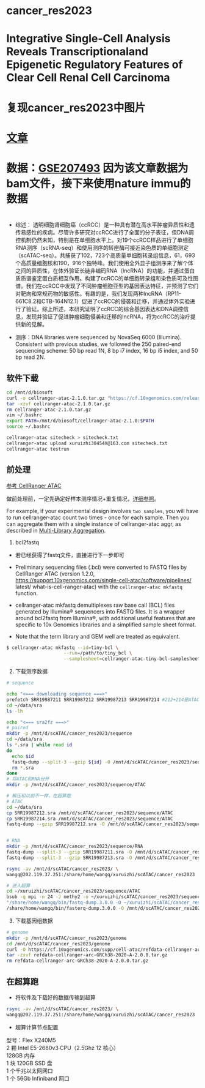 # cancer_res2023 
# Integrative Single-Cell Analysis Reveals Transcriptionaland Epigenetic Regulatory Features of Clear Cell Renal Cell Carcinoma

 
# 复现cancer_res2023中图片  
# [文章](https://pubmed.ncbi.nlm.nih.gov/36607615/)
# 数据：[GSE207493](https://www.ncbi.nlm.nih.gov/geo/query/acc.cgi?acc=GSE207493) 因为该文章数据为bam文件，接下来使用nature immu的数据

# 


* 综述： 透明细胞肾细胞癌（ccRCC）是一种具有潜在高水平肿瘤异质性和遗传易感性的疾病。尽管许多研究对ccRCC进行了全面的分子表征，但DNA调控机制仍然未知，特别是在单细胞水平上。对19个ccRCC样品进行了单细胞RNA测序（scRNA-seq）和使用测序的转座酶可接近染色质的单细胞测定（scATAC-seq）。共捕获了102，723个高质量单细胞转录组信息，61，693个高质量细胞核和190，916个独特峰。我们使用全外显子组测序来了解个体之间的异质性，在体外验证长链非编码RNA（lncRNA）的功能，并通过蛋白质质谱鉴定蛋白质相互作用。构建了ccRCC的单细胞转录组和染色质可及性图谱。我们在ccRCC中发现了不同肿瘤细胞亚型的基因表达特征，并预测了它们对靶向和常规药物的敏感性。有趣的是，我们发现两种lncRNA（RP11-661C8.2和CTB-164N12.1）促进了ccRCC的侵袭和迁移，并通过体外实验进行了验证。综上所述，本研究证明了ccRCC的综合基因表达和DNA调控信息，发现并验证了促进肿瘤细胞侵袭和迁移的lncRNA，将为ccRCC的治疗提供新的见解。  


* 测序：DNA libraries were sequenced by NovaSeq 6000 (Illumina). Consistent with previous studies, we followed the 250 paired-end sequencing scheme: 50 bp read 1N, 8 bp i7 index, 16 bp i5 index, and 50 bp read 2N.  


## 软件下载
```bash
cd /mnt/d/biosoft
curl -o cellranger-atac-2.1.0.tar.gz "https://cf.10xgenomics.com/releases/cell-atac/cellranger-atac-2.1.0.tar.gz?Expires=1680819642&Policy=eyJTdGF0ZW1lbnQiOlt7IlJlc291cmNlIjoiaHR0cHM6Ly9jZi4xMHhnZW5vbWljcy5jb20vcmVsZWFzZXMvY2VsbC1hdGFjL2NlbGxyYW5nZXItYXRhYy0yLjEuMC50YXIuZ3oiLCJDb25kaXRpb24iOnsiRGF0ZUxlc3NUaGFuIjp7IkFXUzpFcG9jaFRpbWUiOjE2ODA4MTk2NDJ9fX1dfQ__&Signature=aVphthCFKlwHmOnTy1AB9Itk6pMya5bFMXqfbkFX7cwalMW9fEkOXdwA3eLyEdg2qgk~mkvjHpondK-RxPsCeAZ~u-8EFTazI3EebAu2uttycmkA-VHceAae37Bbpi9h~eGUb-qhrWvQQkEOzv6q2qlOs94hfQZhY-d~tVwBfeef0ujcQRWG6-Pc90YKbLdhABM3BdXJAZGP14RvZd8XZEyt4byRuXWYyVgIuQAbXzyuSRWJKEfBXoeX3uGBgwXjF3Ha~zacuQNKjBfB4l2ttNisfVVgTVzgBdrkQ8ZXtovnHtktU~rdMcwaGB8yTM8DmGYud0DKhmVD8uU4Hr7pfQ__&Key-Pair-Id=APKAI7S6A5RYOXBWRPDA"
tar -xzvf cellranger-atac-2.1.0.tar.gz
rm cellranger-atac-2.1.0.tar.gz
vim ~/.bashrc
export PATH=/mnt/d/biosoft/cellranger-atac-2.1.0:$PATH
source ~/.bashrc

cellranger-atac sitecheck > sitecheck.txt
cellranger-atac upload xuruizhi30454X@163.com sitecheck.txt
cellranger-atac testrun
```

## 前处理 
[参考  CellRanger ATAC](https://support.10xgenomics.com/single-cell-atac/software/pipelines/latest/what-is-cell-ranger-atac)      

做前处理前，一定先确定好样本测序情况+重复情况，[详细参照](https://support.10xgenomics.com/single-cell-atac/software/pipelines/latest/what-is-cell-ranger-atac)。  

For example, if your experimental design involves `two samples`, you will have to run cellranger-atac count two times - once for each sample. Then you can aggregate them with a single instance of cellranger-atac aggr, as described in [Multi-Library Aggregation](https://support.10xgenomics.com/single-cell-atac/software/pipelines/latest/using/aggr).  


1. bcl2fastq  

* 若已经获得了fastq文件，直接进行下一步即可  

* Preliminary sequencing files (.bcl) were converted to FASTQ files by CellRanger ATAC (version 1.2.0, https://support.10xgenomics.com/single-cell-atac/software/pipelines/
latest/ what-is-cell-ranger-atac) with the `cellranger-atac mkfastq` function.   

* cellranger-atac mkfastq demultiplexes raw base call (BCL) files generated by Illumina® sequencers into FASTQ files. It is a wrapper around bcl2fastq from Illumina®, with additional useful features that are specific to 10x Genomics libraries and a simplified sample sheet format.  

* Note that the term library and GEM well are treated as equivalent.  

```bash
$ cellranger-atac mkfastq --id=tiny-bcl \
                     --run=/path/to/tiny_bcl \
                     --samplesheet=cellranger-atac-tiny-bcl-samplesheet-1.0.0.csv
```
2. 下载测序数据  

```bash
# sequence

echo "<=== downloading sequence ===>"
prefetch SRR19987211 SRR19987212 SRR19987213 SRR19987214 #212+214是ATAC-seq
cd ~/data/sra
ls -lh

echo "<=== sra2fz ===>"
# paired
mkdir -p /mnt/d/scATAC/cancer_res2023/sequence
cd ~/data/sra
ls *.sra | while read id
do
  echo $id 
  fastq-dump --split-3 --gzip ${id} -O /mnt/d/scATAC/cancer_res2023/sequence/
  rm *.sra
done
# 将ATAC和RNA分开
mkdir -p /mnt/d/scATAC/cancer_res2023/sequence/ATAC

# 解压和以前不一样，在超算跑
# ATAC
cd ~/data/sra
cp SRR19987212.sra /mnt/d/scATAC/cancer_res2023/sequence/ATAC
cp SRR19987214.sra /mnt/d/scATAC/cancer_res2023/sequence/ATAC
fastq-dump --gzip SRR19987212.sra -O /mnt/d/scATAC/cancer_res2023/sequence/ATAC --split-files


# RNA
mkdir -p /mnt/d/scATAC/cancer_res2023/sequence/RNA
fastq-dump --split-3 --gzip SRR19987211.sra -O /mnt/d/scATAC/cancer_res2023/sequence/RNA
fastq-dump --split-3 --gzip SRR19987213.sra -O /mnt/d/scATAC/cancer_res2023/sequence/RNA

rsync -av /mnt/d/scATAC/cancer_res2023/ \
wangq@202.119.37.251:/share/home/wangq/xuruizhi/scATAC/cancer_res2023

# 进入超算
cd ~/xuruizhi/scATAC/cancer_res2023/sequence/ATAC
bsub -q mpi -n 24 -J methy2 -o ~/xuruizhi/scATAC/cancer_res2023/sequence/ATAC \
"/share/home/wangq/bin/fastq-dump.3.0.0 -O ~/xuruizhi/scATAC/cancer_res2023/sequence/ATAC --split-files -x --include-technical SRR19987212.sra"
/share/home/wangq/bin/fasterq-dump.3.0.0 -O /mnt/d/scATAC/cancer_res2023/sequence/ATAC --split-files -x --include-technical SRR19987212.sra
```

3. 下载基因组数据
```bash
# genome 
mkdir -p /mnt/d/scATAC/cancer_res2023/genome
cd /mnt/d/scATAC/cancer_res2023/genome
curl -O https://cf.10xgenomics.com/supp/cell-atac/refdata-cellranger-arc-GRCh38-2020-A-2.0.0.tar.gz
tar -zxvf refdata-cellranger-arc-GRCh38-2020-A-2.0.0.tar.gz
rm refdata-cellranger-arc-GRCh38-2020-A-2.0.0.tar.gz
```

## 在超算跑
* 将软件及下载好的数据传输到超算
```bash
rsync -av /mnt/d/scATAC/cancer_res2023/ \
wangq@202.119.37.251:/share/home/wangq/xuruizhi/scATAC/cancer_res2023
```
* 超算计算节点配置

型号：Flex X240M5   
2 颗 Intel E5-2680v3 CPU（2.5Ghz 12 核心）   
128GB 内存   
1 块 120GB SSD 盘   
1 个千兆以太网网口   
1 个 56Gb Infiniband 网口  
